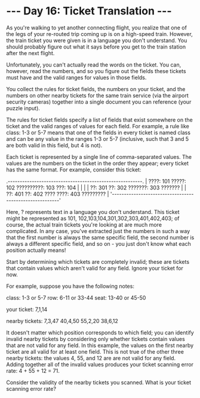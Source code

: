 ﻿# --- Day 16: Ticket Translation ---
As you're walking to yet another connecting flight, you realize that one of the legs of your 
re-routed trip coming up is on a high-speed train. However, the train ticket you were given is 
in a language you don't understand. You should probably figure out what it says before you get 
to the train station after the next flight.

Unfortunately, you can't actually read the words on the ticket. You can, however, read the 
numbers, and so you figure out the fields these tickets must have and the valid ranges for 
values in those fields.

You collect the rules for ticket fields, the numbers on your ticket, and the numbers on other 
nearby tickets for the same train service (via the airport security cameras) together into a 
single document you can reference (your puzzle input).

The rules for ticket fields specify a list of fields that exist somewhere on the ticket and the 
valid ranges of values for each field. For example, a rule like class: 1-3 or 5-7 means that one 
of the fields in every ticket is named class and can be any value in the ranges 1-3 or 5-7 
(inclusive, such that 3 and 5 are both valid in this field, but 4 is not).

Each ticket is represented by a single line of comma-separated values. The values are the numbers 
on the ticket in the order they appear; every ticket has the same format. For example, consider 
this ticket:

.--------------------------------------------------------.
| ????: 101    ?????: 102   ??????????: 103     ???: 104 |
|                                                        |
| ??: 301  ??: 302             ???????: 303      ??????? |
| ??: 401  ??: 402           ???? ????: 403    ????????? |
'--------------------------------------------------------'

Here, ? represents text in a language you don't understand. This ticket might be represented as 101,
102,103,104,301,302,303,401,402,403; of course, the actual train tickets you're looking at are much 
more complicated. In any case, you've extracted just the numbers in such a way that the first number 
is always the same specific field, the second number is always a different specific field, and so 
on - you just don't know what each position actually means!

Start by determining which tickets are completely invalid; these are tickets that contain values 
which aren't valid for any field. Ignore your ticket for now.

For example, suppose you have the following notes:

class: 1-3 or 5-7
row: 6-11 or 33-44
seat: 13-40 or 45-50

your ticket:
7,1,14

nearby tickets:
7,3,47
40,4,50
55,2,20
38,6,12

It doesn't matter which position corresponds to which field; you can identify invalid nearby tickets 
by considering only whether tickets contain values that are not valid for any field. In this example, 
the values on the first nearby ticket are all valid for at least one field. This is not true of the 
other three nearby tickets: the values 4, 55, and 12 are are not valid for any field. Adding together 
all of the invalid values produces your ticket scanning error rate: 4 + 55 + 12 = 71.

Consider the validity of the nearby tickets you scanned. What is your ticket scanning error rate?
